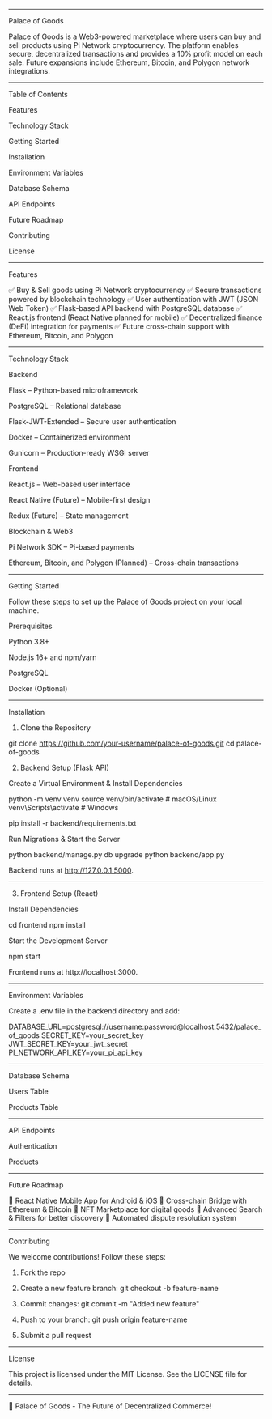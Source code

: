 

---

Palace of Goods

Palace of Goods is a Web3-powered marketplace where users can buy and sell products using Pi Network cryptocurrency. The platform enables secure, decentralized transactions and provides a 10% profit model on each sale. Future expansions include Ethereum, Bitcoin, and Polygon network integrations.


---

Table of Contents

Features

Technology Stack

Getting Started

Installation

Environment Variables

Database Schema

API Endpoints

Future Roadmap

Contributing

License



---

Features

✅ Buy & Sell goods using Pi Network cryptocurrency
✅ Secure transactions powered by blockchain technology
✅ User authentication with JWT (JSON Web Token)
✅ Flask-based API backend with PostgreSQL database
✅ React.js frontend (React Native planned for mobile)
✅ Decentralized finance (DeFi) integration for payments
✅ Future cross-chain support with Ethereum, Bitcoin, and Polygon


---

Technology Stack

Backend

Flask – Python-based microframework

PostgreSQL – Relational database

Flask-JWT-Extended – Secure user authentication

Docker – Containerized environment

Gunicorn – Production-ready WSGI server


Frontend

React.js – Web-based user interface

React Native (Future) – Mobile-first design

Redux (Future) – State management


Blockchain & Web3

Pi Network SDK – Pi-based payments

Ethereum, Bitcoin, and Polygon (Planned) – Cross-chain transactions



---

Getting Started

Follow these steps to set up the Palace of Goods project on your local machine.

Prerequisites

Python 3.8+

Node.js 16+ and npm/yarn

PostgreSQL

Docker (Optional)



---

Installation

1. Clone the Repository

git clone https://github.com/your-username/palace-of-goods.git
cd palace-of-goods

2. Backend Setup (Flask API)

Create a Virtual Environment & Install Dependencies

python -m venv venv
source venv/bin/activate  # macOS/Linux
venv\Scripts\activate     # Windows

pip install -r backend/requirements.txt

Run Migrations & Start the Server

python backend/manage.py db upgrade
python backend/app.py

Backend runs at http://127.0.0.1:5000.


---

3. Frontend Setup (React)

Install Dependencies

cd frontend
npm install

Start the Development Server

npm start

Frontend runs at http://localhost:3000.


---

Environment Variables

Create a .env file in the backend directory and add:

DATABASE_URL=postgresql://username:password@localhost:5432/palace_of_goods
SECRET_KEY=your_secret_key
JWT_SECRET_KEY=your_jwt_secret
PI_NETWORK_API_KEY=your_pi_api_key


---

Database Schema

Users Table

Products Table


---

API Endpoints

Authentication

Products


---

Future Roadmap

🔹 React Native Mobile App for Android & iOS
🔹 Cross-chain Bridge with Ethereum & Bitcoin
🔹 NFT Marketplace for digital goods
🔹 Advanced Search & Filters for better discovery
🔹 Automated dispute resolution system


---

Contributing

We welcome contributions! Follow these steps:

1. Fork the repo


2. Create a new feature branch: git checkout -b feature-name


3. Commit changes: git commit -m "Added new feature"


4. Push to your branch: git push origin feature-name


5. Submit a pull request




---

License

This project is licensed under the MIT License. See the LICENSE file for details.


---

🚀 Palace of Goods - The Future of Decentralized Commerce!

